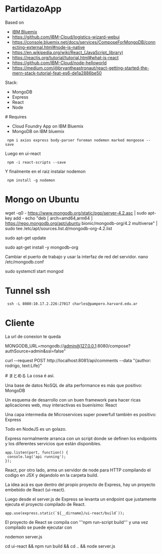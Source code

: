 PartidazoApp
================================================================================

Based on

* [IBM Bluemix](https://www.ibm.com/blogs/bluemix/2017/06/react-web-express-api-development-production/)
* https://github.com/IBM-Cloud/logistics-wizard-webui
* https://console.bluemix.net/docs/services/ComposeForMongoDB/connecting-external.html#node-js-native
* https://en.wikipedia.org/wiki/React_(JavaScript_library)
* https://reactjs.org/tutorial/tutorial.html#what-is-react
* https://github.com/IBM-Cloud/node-helloworld
* https://medium.com/@bryantheastronaut/react-getting-started-the-mern-stack-tutorial-feat-es6-de1a2886be50


Stack:

* MongoDB
* Express
* React
* Node

# Requires

* Cloud Foundry App on IBM Bluemix
* MongoDB on IBM bluemix

```
 npm i axios express body-parser foreman nodemon marked mongoose --save
```

Luego en ui-react

```
 npm -i react-scripts --save
```

Y finalmente en el raiz instalar nodemon

```
 npm install -g nodemon
```

# Mongo on Ubuntu

wget -q0 - https://www.mongodb.org/static/pgp/server-4.2.asc | sudo apt-key add -
echo "deb [ arch=amd64,arm64 ] https://repo.mongodb.org/apt/ubuntu bionic/mongodb-org/4.2 multiverse" | sudo tee /etc/apt/sources.list.d/mongodb-org-4.2.list

sudo apt-get update

sudo apt-get install -y mongodb-org

Cambiar el puerto de trabajo y usar la interfaz de red del servidor.
nano /etc/mongodb.conf

sudo systemctl start mongod

# Tunnel ssh

```
 ssh -L 8080:10.17.2.226:27017 charles@pampero.harvard.edu.ar
```


# Cliente

La url de conexion te queda

MONGODB_URL=mongodb://admin@127.0.0.1:8080/compose?authSource=admin&ssl=false"

curl --request POST http://localhost:8081/api/comments --data "{author: rodrigo, text:Life}"


# まとめる
La cosa é así.

Una base de datos NoSQL de alta performance es más que positivo:  MongoDB  

Un esquema de desarrollo con un buen framework para hacer ricas aplicaciones web, muy interactivas es buenísimo: React

Una capa intermedia de Microservices super powerfull también es positivo: Express

Todo en NodeJS es un golazo.

Express normalmente arranca con un script donde se definen los endpoints y los diferentes servicios que están disponibles.

```
app.listen(port, function() {
 console.log('api running');
});
```
React, por otro lado, arma un servidor de node para HTTP compilando el codigo en JSX y dejandolo en la carpeta build.

La idea acá es que dentro del propio proyecto de Express, hay un proyecto embebido de React (ui-react).

Luego desde el server.js de Express se levanta un endpoint que justamente ejecuta el proyecto compilado de React.

```
app.use(express.static(`${__dirname}/ui-react/build`));
```

El proyecto de React se compila con '''npm run-script build'''
y una vez compilado se puede ejecutar con

 nodemon server.js

 cd ui-react && npm run build && cd .. && node server.js

 